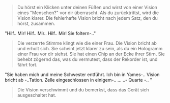 > Du hörst ein Klicken unter deinen Füßen und wirst von einer Vision eines "Menschen?" vor dir überrascht. Als du zurücktrittst, wird die Vision klarer. Die fehlerhafte Vision bricht nach jedem Satz, den du hörst, zusammen.

"Hilf.. Mir! Hilf.. Mir.. Hilf.. Mir! Sie foltern-.." 

> Die verzerrte Stimme klingt wie die einer Frau. Die Vision bricht ab und erholt sich. Sie scheint jetzt klarer zu sein, als du ein Hologramm einer Frau vor dir siehst. Sie hat einen Chip an der Ecke ihrer Stirn. Sie behebt zögernd das, was du vermutest, dass der Rekorder ist, und fährt fort.

"Sie haben mich und meine Schwester entführt. Ich bin in Yames-.. Vision bricht ab -..Tation. Zelle eingeschlossen in einigem-.. ... ..- Quarte -.. " 

> Die Vision verschwimmt und du bemerkst, dass das Gerät sich ausgeschaltet hat.

